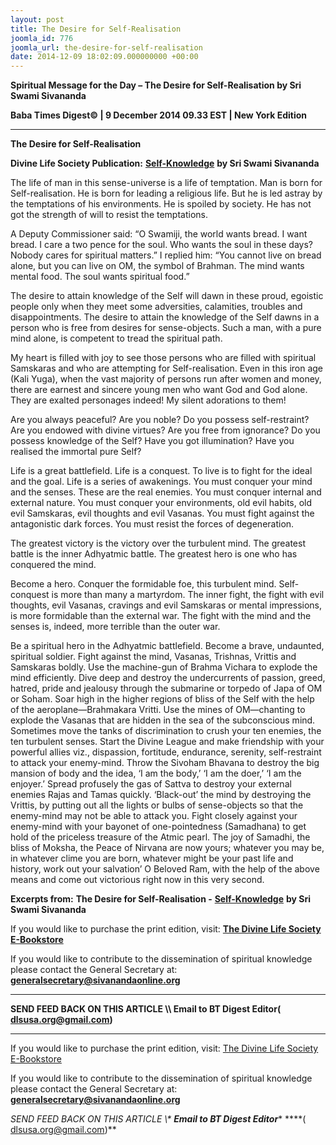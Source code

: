 ```yaml
---
layout: post
title: The Desire for Self-Realisation
joomla_id: 776
joomla_url: the-desire-for-self-realisation
date: 2014-12-09 18:02:09.000000000 +00:00
---
```

  

















































**Spiritual Message for the Day – The Desire for Self-Realisation by Sri Swami Sivananda**

**Baba Times Digest© | 9 December 2014 09.33 EST | New York Edition**

* * *  


**The Desire for Self-Realisation**

**Divine Life Society Publication:** [**Self-Knowledge**](http://www.dlshq.org/download/selfknowledge.htm#_VPID_1) **by Sri Swami Sivananda**

The life of man in this sense-universe is a life of temptation. Man is born for Self-realisation. He is born for leading a religious life. But he is led astray by the temptations of his environments. He is spoiled by society. He has not got the strength of will to resist the temptations.

A Deputy Commissioner said: “O Swamiji, the world wants bread. I want bread. I care a two pence for the soul. Who wants the soul in these days? Nobody cares for spiritual matters.” I replied him: “You cannot live on bread alone, but you can live on OM, the symbol of Brahman. The mind wants mental food. The soul wants spiritual food.”

The desire to attain knowledge of the Self will dawn in these proud, egoistic people only when they meet some adversities, calamities, troubles and disappointments. The desire to attain the knowledge of the Self dawns in a person who is free from desires for sense-objects. Such a man, with a pure mind alone, is competent to tread the spiritual path.

My heart is filled with joy to see those persons who are filled with spiritual Samskaras and who are attempting for Self-realisation. Even in this iron age (Kali Yuga), when the vast majority of persons run after women and money, there are earnest and sincere young men who want God and God alone. They are exalted personages indeed! My silent adorations to them!

Are you always peaceful? Are you noble? Do you possess self-restraint? Are you endowed with divine virtues? Are you free from ignorance? Do you possess knowledge of the Self? Have you got illumination? Have you realised the immortal pure Self?

Life is a great battlefield. Life is a conquest. To live is to fight for the ideal and the goal. Life is a series of awakenings. You must conquer your mind and the senses. These are the real enemies. You must conquer internal and external nature. You must conquer your environments, old evil habits, old evil Samskaras, evil thoughts and evil Vasanas. You must fight against the antagonistic dark forces. You must resist the forces of degeneration.

The greatest victory is the victory over the turbulent mind. The greatest battle is the inner Adhyatmic battle. The greatest hero is one who has conquered the mind.

Become a hero. Conquer the formidable foe, this turbulent mind. Self-conquest is more than many a martyrdom. The inner fight, the fight with evil thoughts, evil Vasanas, cravings and evil Samskaras or mental impressions, is more formidable than the external war. The fight with the mind and the senses is, indeed, more terrible than the outer war.

Be a spiritual hero in the Adhyatmic battlefield. Become a brave, undaunted, spiritual soldier. Fight against the mind, Vasanas, Trishnas, Vrittis and Samskaras boldly. Use the machine-gun of Brahma Vichara to explode the mind efficiently. Dive deep and destroy the undercurrents of passion, greed, hatred, pride and jealousy through the submarine or torpedo of Japa of OM or Soham. Soar high in the higher regions of bliss of the Self with the help of the aeroplane—Brahmakara Vritti. Use the mines of OM—chanting to explode the Vasanas that are hidden in the sea of the subconscious mind. Sometimes move the tanks of discrimination to crush your ten enemies, the ten turbulent senses. Start the Divine League and make friendship with your powerful allies viz., dispassion, fortitude, endurance, serenity, self-restraint to attack your enemy-mind. Throw the Sivoham Bhavana to destroy the big mansion of body and the idea, ‘I am the body,’ ‘I am the doer,’ ‘I am the enjoyer.’ Spread profusely the gas of Sattva to destroy your external enemies Rajas and Tamas quickly. ‘Black-out’ the mind by destroying the Vrittis, by putting out all the lights or bulbs of sense-objects so that the enemy-mind may not be able to attack you. Fight closely against your enemy-mind with your bayonet of one-pointedness (Samadhana) to get hold of the priceless treasure of the Atmic pearl. The joy of Samadhi, the bliss of Moksha, the Peace of Nirvana are now yours; whatever you may be, in whatever clime you are born, whatever might be your past life and history, work out your salvation’ O Beloved Ram, with the help of the above means and come out victorious right now in this very second.



**Excerpts from:**  **The Desire for Self-Realisation -** [**Self-Knowledge**](http://www.dlshq.org/download/selfknowledge.htm#_VPID_1) **by Sri Swami Sivananda**

If you would like to purchase the print edition, visit: **[The Divine Life Society E-Bookstore](http://www.dlshq.org/download/download.htm)**

If you would like to contribute to the dissemination of spiritual knowledge please contact the General Secretary at: [](mailto:%20%3Cscript%20type=%27text/javascript%27%3E%20%3C%21--%20var%20prefix%20=%20%27ma%27%20+%20%27il%27%20+%20%27to%27;%20var%20path%20=%20%27hr%27%20+%20%27ef%27%20+%20%27=%27;%20var%20addy57016%20=%20%27generalsecretary%27%20+%20%27@%27;%20addy57016%20=%20addy57016%20+%20%27sivanandaonline%27%20+%20%27.%27%20+%20%27org%27;%20document.write%28%27%3Ca%20%27%20+%20path%20+%20%27%5C%27%27%20+%20prefix%20+%20%27:%27%20+%20addy57016%20+%20%27%5C%27%3E%27%29;%20document.write%28addy57016%29;%20document.write%28%27%3C%5C/a%3E%27%29;%20//--%3E%5Cn%20%3C/script%3E%3Cscript%20type=%27text/javascript%27%3E%20%3C%21--%20document.write%28%27%3Cspan%20style=%5C%27display:%20none;%5C%27%3E%27%29;%20//--%3E%20%3C/script%3EThis%20email%20address%20is%20being%20protected%20from%20spambots.%20You%20need%20JavaScript%20enabled%20to%20view%20it.%20%3Cscript%20type=%27text/javascript%27%3E%20%3C%21--%20document.write%28%27%3C/%27%29;%20document.write%28%27span%3E%27%29;%20//--%3E%20%3C/script%3E?subject=Contribution%20to%20Dissemination%20of%20Spiritual%20Knowledge) **generalsecretary@sivanandaonline.org**

****

**SEND FEED BACK ON THIS ARTICLE \\\ Email to BT Digest Editor[](mailto:%20%3Cscript%20type=%27text/javascript%27%3E%20%3C%21--%20var%20prefix%20=%20%27ma%27%20+%20%27il%27%20+%20%27to%27;%20var%20path%20=%20%27hr%27%20+%20%27ef%27%20+%20%27=%27;%20var%20addy72654%20=%20%27dlsusa.org%27%20+%20%27@%27;%20addy72654%20=%20addy72654%20+%20%27gmail%27%20+%20%27.%27%20+%20%27com%27;%20document.write%28%27%3Ca%20%27%20+%20path%20+%20%27%5C%27%27%20+%20prefix%20+%20%27:%27%20+%20addy72654%20+%20%27%5C%27%3E%27%29;%20document.write%28addy72654%29;%20document.write%28%27%3C%5C/a%3E%27%29;%20//--%3E%5Cn%20%3C/script%3E%3Cscript%20type=%27text/javascript%27%3E%20%3C%21--%20document.write%28%27%3Cspan%20style=%5C%27display:%20none;%5C%27%3E%27%29;%20//--%3E%20%3C/script%3EThis%20email%20address%20is%20being%20protected%20from%20spambots.%20You%20need%20JavaScript%20enabled%20to%20view%20it.%20%3Cscript%20type=%27text/javascript%27%3E%20%3C%21--%20document.write%28%27%3C/%27%29;%20document.write%28%27span%3E%27%29;%20//--%3E%20%3C/script%3E?subject=DLS%20Posts)( [dlsusa.org@gmail.com](mailto:dlsusa.org@gmail.com))**



* * *



  

If you would like to purchase the print edition, visit: [The Divine Life Society E-Bookstore](http://www.dlshq.org/download/download.htm)

If you would like to contribute to the dissemination of spiritual knowledge please contact the General Secretary at: **[generalsecretary@sivanandaonline.org](mailto:generalsecretary@sivanandaonline.org)**

**SEND FEED BACK ON THIS ARTICLE \\\**  **Email to BT Digest Editor**** [](mailto:%20%3Cscript%20type=%27text/javascript%27%3E%20%3C%21--%20var%20prefix%20=%20%27ma%27%20+%20%27il%27%20+%20%27to%27;%20var%20path%20=%20%27hr%27%20+%20%27ef%27%20+%20%27=%27;%20var%20addy72654%20=%20%27dlsusa.org%27%20+%20%27@%27;%20addy72654%20=%20addy72654%20+%20%27gmail%27%20+%20%27.%27%20+%20%27com%27;%20document.write%28%27%3Ca%20%27%20+%20path%20+%20%27%5C%27%27%20+%20prefix%20+%20%27:%27%20+%20addy72654%20+%20%27%5C%27%3E%27%29;%20document.write%28addy72654%29;%20document.write%28%27%3C%5C/a%3E%27%29;%20//--%3E%5Cn%20%3C/script%3E%3Cscript%20type=%27text/javascript%27%3E%20%3C%21--%20document.write%28%27%3Cspan%20style=%5C%27display:%20none;%5C%27%3E%27%29;%20//--%3E%20%3C/script%3EThis%20email%20address%20is%20being%20protected%20from%20spambots.%20You%20need%20JavaScript%20enabled%20to%20view%20it.%20%3Cscript%20type=%27text/javascript%27%3E%20%3C%21--%20document.write%28%27%3C/%27%29;%20document.write%28%27span%3E%27%29;%20//--%3E%20%3C/script%3E?subject=DLS%20Posts)****( [dlsusa.org@gmail.com](mailto:dlsusa.org@gmail.com))**  
